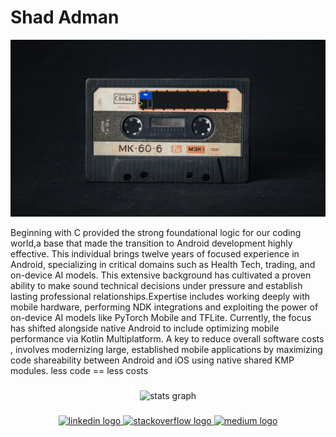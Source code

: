 # Shad Adman #

<div align="center">
<img src="https://github.com/shadmanadman/AbTrax/blob/main/poster.gif" width="720px">
</div>

Beginning with C provided the strong foundational logic for our coding world,a base that made the transition to Android development highly effective. This individual brings twelve years of focused experience in Android, specializing in critical domains such as Health Tech, trading, and on-device AI models. 
This extensive background has cultivated a proven ability to make sound technical decisions under pressure and establish lasting professional relationships.Expertise includes working deeply with mobile hardware, performing NDK integrations and exploiting the power of on-device AI models like PyTorch Mobile and TFLite. Currently, the focus has shifted alongside native Android to include optimizing mobile performance via Kotlin Multiplatform. A key to reduce overall software costs , involves modernizing large, established mobile applications by maximizing code shareability between Android and iOS using native shared KMP modules. 
less code == less costs


###

<div align="center">
  <img src="http://github-profile-summary-cards.vercel.app/api/cards/profile-details?username=shadmanadman&theme=calm" width=750  alt="stats graph"/>

</div>

###

<div align="center">
  <!-- LinkedIn -->
  <a href="https://www.linkedin.com/in/shadman-adman/" target="_blank" rel="noopener noreferrer">
    <img src="https://img.shields.io/static/v1?message=LinkedIn&logo=linkedin&label=&color=0A66C2&logoColor=white&labelColor=&style=for-the-badge" height="40" alt="linkedin logo" />
  </a>

  <!-- StackOverflow -->
  <a href="https://stackoverflow.com/users/4398123/shadman-adman" target="_blank" rel="noopener noreferrer">
    <img src="https://img.shields.io/static/v1?message=StackOverflow&logo=stackoverflow&label=&color=FE7A16&logoColor=white&labelColor=&style=for-the-badge" height="40" alt="stackoverflow logo" />
  </a>

  <!-- Medium -->
  <a href="https://medium.com/@adman.shadman" target="_blank" rel="noopener noreferrer">
    <img src="https://img.shields.io/static/v1?message=Medium&logo=medium&label=&color=000000&logoColor=white&labelColor=&style=for-the-badge" height="40" alt="medium logo" />
  </a>
</div>

###



